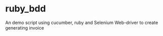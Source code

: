 ruby_bdd
========

An demo script using cucumber, ruby and Selenium Web-driver to create generating invoice
